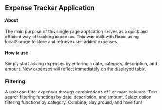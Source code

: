 ## Expense Tracker Application
#### About
The main purpose of this single page application serves as a quick and efficient way of tracking expenses. This was built with React using localStorage to store and retrieve user-added expenses.
#### How to use
Simply start adding expenses by entering a date, category, description, and amount. New expenses will reflect immediately on the displayed table.

### Filtering
A user can filter expenses through combinations of 1 or more columns. Text search filtering functions by date, description, and amount. Select option filtering functions by category. Combine, play around, and have fun!
